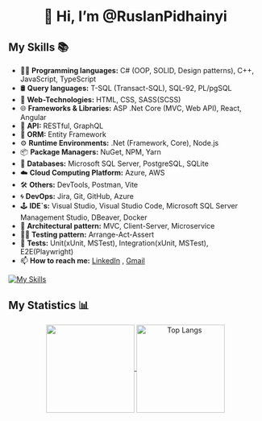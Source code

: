 <h1 align="center">👋 Hi, I’m @RuslanPidhainyi</h1>

## My Skills 📚 

- 👨‍💻 **Programming languages:** C# (OOP, SOLID, Design patterns), C++, JavaScript, TypeScript
- 🛢️ **Query languages:** T-SQL (Transact-SQL), SQL-92, PL/pgSQL
- 🎨 **Web-Technologies:** HTML, CSS, SASS(SCSS)     
- 🌐 **Frameworks & Libraries:** ASP .Net Core (MVC, Web API), React, Angular
- 🤵 **API:** RESTful, GraphQL
- 🤖 **ORM:** Entity Framework
- ⚙  **Runtime Environments:** .Net (Framework, Core),  Node.js
- 📦 **Package Managers:** NuGet, NPM, Yarn
- 💾 **Databases:** Microsoft SQL Server, PostgreSQL, SQLite
- ☁️ **Cloud Computing Platform:** Azure, AWS
- 🛠️ **Others:**  DevTools, Postman, Vite
- 🌀 **DevOps:** Jira, Git, GitHub, Azure
- 🕹️ **IDE`s:** Visual Studio, Visual Studio Code, Microsoft SQL Server Management Studio, DBeaver, Docker
- 👷 **Architectural pattern:** MVC, Client-Server, Microservice
- 👷‍♂️ **Testing pattern:** Arrange-Act-Assert
- 🧪 **Tests:** Unit(xUnit, MSTest), Integration(xUnit, MSTest), E2E(Playwright)
- 📫 **How to reach me:** <a href="https://www.linkedin.com/in/ruslan-pidhainyi-10539126b/" target="_blank">LinkedIn</a>
, <a href="mailto:ruslanpidhainyi02@gmail.com" target="_blank">Gmail</a>


[![My Skills](https://skillicons.dev/icons?i=js,ts,cs,dotnet,angular,html,css,sass,sqlite,mongodb,git,github,postman,vite,npm,yarn,visualstudio,vscode,figma,ps)](https://skillicons.dev)


## My Statistics 📊

<p align="center">
  <a href="https://github.com/anuraghazra/github-readme-stats">
    <img height=175 align="center" src="https://github-readme-stats.vercel.app/api?username=RuslanPidhainyi&theme=neon&show_icons=true">
  </a>
  <a href="https://github.com/anuraghazra/github-readme-stats">
    <img height=175 align="center" src="https://github-readme-stats.vercel.app/api/top-langs/?username=RuslanPidhainyi&layout=compact&theme=neon" alt="Top Langs">
  </a>
</p>



  <!---
RuslanPidhainyi/RuslanPidhainyi is a ✨ special ✨ repository because its `README.md` (this file) appears on your GitHub profile.
You can click the Preview link to take a look at your changes.
--->
